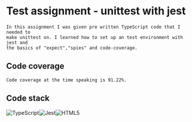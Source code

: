 # Test assignment - unittest with jest

    In this assignment I was given pre written TypeScript code that I needed to
    make unittest on. I learned how to set up an test environment with jest and
    the basics of "expect","spies" and code-coverage.

## Code coverage

    Code coverage at the time speaking is 91.22%. 

## Code stack

![TypeScript](https://img.shields.io/badge/typescript-%23007ACC.svg?style=for-the-badge&logo=typescript&logoColor=white)![Jest](https://img.shields.io/badge/-jest-%23C21325?style=for-the-badge&logo=jest&logoColor=white)![HTML5](https://img.shields.io/badge/html5-%23E34F26.svg?style=for-the-badge&logo=html5&logoColor=white)